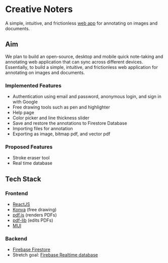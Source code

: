# Creative Noters

A simple, intuitive, and frictionless [web app](https://creativenoters.vercel.app) for annotating on images and documents.

## Aim
We plan to build an open-source, desktop and mobile quick note-taking and annotating web application that can sync across different devices. Essentially, to build a simple, intuitive, and frictionless web application for annotating on images and documents.

### Implemented Features
- Authentication using email and password, anonymous login, and sign in with Google
- Free drawing tools such as pen and highlighter
- Help page
- Color picker and line thickness slider
- Save and restore the annotations to Firestore Database
- Importing files for annotation
- Exporting as image, bitmap pdf, and vector pdf

### Proposed Features
- Stroke eraser tool
- Real time database

## Tech Stack
### Frontend
- [ReactJS](https://reactjs.org)
- [Konva](https://konvajs.org) (free drawing)
- [pdf.js](https://mozilla.github.io/pdf.js/) (renders PDFs)
- [pdf-lib](https://pdf-lib.js.org) (edits PDFs) 
- [MUI](https://mui.com) 
### Backend
- [Firebase Firestore](https://firebase.google.com/products/firestore?gclid=CjwKCAjwk_WVBhBZEiwAUHQCma01sE_BhxZ6qlNXvleqkKa0__0_kAb7TYZe9CIXBNb0yzIH7Q0AJxoC2aIQAvD_BwE&gclsrc=aw.ds)
- Stretch goal: [Firebase Realtime database](https://firebase.google.com/products/firestore?gclid=CjwKCAjwk_WVBhBZEiwAUHQCma01sE_BhxZ6qlNXvleqkKa0__0_kAb7TYZe9CIXBNb0yzIH7Q0AJxoC2aIQAvD_BwE&gclsrc=aw.ds)
